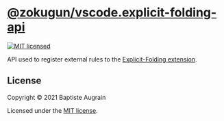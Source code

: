 [@zokugun/vscode.explicit-folding-api](https://github.com/zokugun/vscode-explicit-folding-api)
======================================================================

[![MIT licensed](https://img.shields.io/badge/license-MIT-blue.svg)](./LICENSE)

API used to register external rules to the [Explicit-Folding extension](https://github.com/zokugun/vscode-explicit-folding).

License
-------

Copyright &copy; 2021 Baptiste Augrain

Licensed under the [MIT license](http://www.opensource.org/licenses/mit-license.php).
